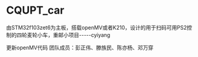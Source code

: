 # CQUPT_car

由STM32f103zet6为主板，搭载openMV或者K210，设计的用于扫码可用PS2控制的四轮麦轮小车，重邮小项目-----cyiyang

更新openMV代码
团队成员：彭正伟、滕族民、陈亦杨、邓万穿

